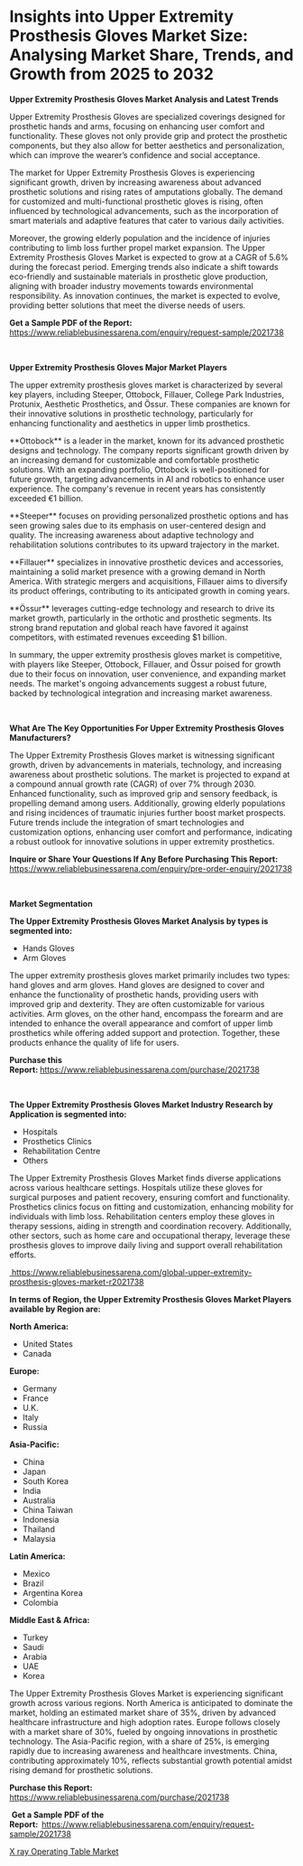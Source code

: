 <p><h1>Insights into Upper Extremity Prosthesis Gloves Market Size: Analysing Market Share, Trends, and Growth from 2025 to 2032</h1></p><p><strong>Upper Extremity Prosthesis Gloves Market Analysis and Latest Trends</strong></p>
<p><p>Upper Extremity Prosthesis Gloves are specialized coverings designed for prosthetic hands and arms, focusing on enhancing user comfort and functionality. These gloves not only provide grip and protect the prosthetic components, but they also allow for better aesthetics and personalization, which can improve the wearer’s confidence and social acceptance.</p><p>The market for Upper Extremity Prosthesis Gloves is experiencing significant growth, driven by increasing awareness about advanced prosthetic solutions and rising rates of amputations globally. The demand for customized and multi-functional prosthetic gloves is rising, often influenced by technological advancements, such as the incorporation of smart materials and adaptive features that cater to various daily activities. </p><p>Moreover, the growing elderly population and the incidence of injuries contributing to limb loss further propel market expansion. The Upper Extremity Prosthesis Gloves Market is expected to grow at a CAGR of 5.6% during the forecast period. Emerging trends also indicate a shift towards eco-friendly and sustainable materials in prosthetic glove production, aligning with broader industry movements towards environmental responsibility. As innovation continues, the market is expected to evolve, providing better solutions that meet the diverse needs of users.</p></p>
<p><strong>Get a Sample PDF of the Report:&nbsp;</strong> <a href="https://www.reliablebusinessarena.com/enquiry/request-sample/2021738?utm_campaign=3215&utm_medium=2&utm_source=Github&utm_content=ia&utm_term=29032025&utm_id=upper-extremity-prosthesis-gloves">https://www.reliablebusinessarena.com/enquiry/request-sample/2021738</a></p>
<p>&nbsp;</p>
<p><strong>Upper Extremity Prosthesis Gloves Major Market Players</strong></p>
<p><p>The upper extremity prosthesis gloves market is characterized by several key players, including Steeper, Ottobock, Fillauer, College Park Industries, Protunix, Aesthetic Prosthetics, and Össur. These companies are known for their innovative solutions in prosthetic technology, particularly for enhancing functionality and aesthetics in upper limb prosthetics.</p><p>**Ottobock** is a leader in the market, known for its advanced prosthetic designs and technology. The company reports significant growth driven by an increasing demand for customizable and comfortable prosthetic solutions. With an expanding portfolio, Ottobock is well-positioned for future growth, targeting advancements in AI and robotics to enhance user experience. The company's revenue in recent years has consistently exceeded €1 billion.</p><p>**Steeper** focuses on providing personalized prosthetic options and has seen growing sales due to its emphasis on user-centered design and quality. The increasing awareness about adaptive technology and rehabilitation solutions contributes to its upward trajectory in the market.</p><p>**Fillauer** specializes in innovative prosthetic devices and accessories, maintaining a solid market presence with a growing demand in North America. With strategic mergers and acquisitions, Fillauer aims to diversify its product offerings, contributing to its anticipated growth in coming years.</p><p>**Össur** leverages cutting-edge technology and research to drive its market growth, particularly in the orthotic and prosthetic segments. Its strong brand reputation and global reach have favored it against competitors, with estimated revenues exceeding $1 billion.</p><p>In summary, the upper extremity prosthesis gloves market is competitive, with players like Steeper, Ottobock, Fillauer, and Össur poised for growth due to their focus on innovation, user convenience, and expanding market needs. The market's ongoing advancements suggest a robust future, backed by technological integration and increasing market awareness.</p></p>
<p>&nbsp;</p>
<p><strong>What Are The Key Opportunities For Upper Extremity Prosthesis Gloves Manufacturers?</strong></p>
<p><p>The Upper Extremity Prosthesis Gloves market is witnessing significant growth, driven by advancements in materials, technology, and increasing awareness about prosthetic solutions. The market is projected to expand at a compound annual growth rate (CAGR) of over 7% through 2030. Enhanced functionality, such as improved grip and sensory feedback, is propelling demand among users. Additionally, growing elderly populations and rising incidences of traumatic injuries further boost market prospects. Future trends include the integration of smart technologies and customization options, enhancing user comfort and performance, indicating a robust outlook for innovative solutions in upper extremity prosthetics.</p></p>
<p><strong>Inquire or Share Your Questions If Any Before Purchasing This Report:</strong> <a href="https://www.reliablebusinessarena.com/enquiry/pre-order-enquiry/2021738?utm_campaign=3215&utm_medium=2&utm_source=Github&utm_content=ia&utm_term=29032025&utm_id=upper-extremity-prosthesis-gloves">https://www.reliablebusinessarena.com/enquiry/pre-order-enquiry/2021738</a></p>
<p>&nbsp;</p>
<p><strong>Market Segmentation</strong></p>
<p><strong>The Upper Extremity Prosthesis Gloves Market Analysis by types is segmented into:</strong></p>
<p><ul><li>Hands Gloves</li><li>Arm Gloves</li></ul></p>
<p><p>The upper extremity prosthesis gloves market primarily includes two types: hand gloves and arm gloves. Hand gloves are designed to cover and enhance the functionality of prosthetic hands, providing users with improved grip and dexterity. They are often customizable for various activities. Arm gloves, on the other hand, encompass the forearm and are intended to enhance the overall appearance and comfort of upper limb prosthetics while offering added support and protection. Together, these products enhance the quality of life for users.</p></p>
<p><strong>Purchase this Report:&nbsp;</strong><a href="https://www.reliablebusinessarena.com/purchase/2021738?utm_campaign=3215&utm_medium=2&utm_source=Github&utm_content=ia&utm_term=29032025&utm_id=upper-extremity-prosthesis-gloves">https://www.reliablebusinessarena.com/purchase/2021738</a></p>
<p>&nbsp;</p>
<p><strong>The Upper Extremity Prosthesis Gloves Market Industry Research by Application is segmented into:</strong></p>
<p><ul><li>Hospitals</li><li>Prosthetics Clinics</li><li>Rehabilitation Centre</li><li>Others</li></ul></p>
<p><p>The Upper Extremity Prosthesis Gloves Market finds diverse applications across various healthcare settings. Hospitals utilize these gloves for surgical purposes and patient recovery, ensuring comfort and functionality. Prosthetics clinics focus on fitting and customization, enhancing mobility for individuals with limb loss. Rehabilitation centers employ these gloves in therapy sessions, aiding in strength and coordination recovery. Additionally, other sectors, such as home care and occupational therapy, leverage these prosthesis gloves to improve daily living and support overall rehabilitation efforts.</p></p>
<p><a href="https://www.reliablebusinessarena.com/global-upper-extremity-prosthesis-gloves-market-r2021738?utm_campaign=3215&utm_medium=2&utm_source=Github&utm_content=ia&utm_term=29032025&utm_id=upper-extremity-prosthesis-gloves">&nbsp;https://www.reliablebusinessarena.com/global-upper-extremity-prosthesis-gloves-market-r2021738</a></p>
<p><strong>In terms of Region, the Upper Extremity Prosthesis Gloves Market Players available by Region are:</strong></p>
<p>
    <p> <strong> North America: </strong>
        <ul>
            <li>United States</li>
            <li>Canada</li>
        </ul>
        </p> 
    <p> <strong> Europe: </strong>
        <ul>
            <li>Germany</li>
            <li>France</li>
            <li>U.K.</li>
            <li>Italy</li>
            <li>Russia</li>
        </ul>
        </p> 
    <p> <strong> Asia-Pacific: </strong>
        <ul>
            <li>China</li>
            <li>Japan</li>
            <li>South Korea</li>
            <li>India</li>
            <li>Australia</li>
            <li>China Taiwan</li>
            <li>Indonesia</li>
            <li>Thailand</li>
            <li>Malaysia</li>
        </ul>
        </p> 
    <p> <strong> Latin America: </strong>
        <ul>
            <li>Mexico</li>
            <li>Brazil</li>
            <li>Argentina Korea</li>
            <li>Colombia</li>
        </ul>
        </p> 
    <p> <strong> Middle East & Africa: </strong>
        <ul>
            <li>Turkey</li>
            <li>Saudi</li>
            <li>Arabia</li>
            <li>UAE</li>
            <li>Korea</li>
        </ul>
    </p>
    </p>
<p><p>The Upper Extremity Prosthesis Gloves Market is experiencing significant growth across various regions. North America is anticipated to dominate the market, holding an estimated market share of 35%, driven by advanced healthcare infrastructure and high adoption rates. Europe follows closely with a market share of 30%, fueled by ongoing innovations in prosthetic technology. The Asia-Pacific region, with a share of 25%, is emerging rapidly due to increasing awareness and healthcare investments. China, contributing approximately 10%, reflects substantial growth potential amidst rising demand for prosthetic solutions.</p></p>
<p><strong>Purchase this Report: </strong><a href="https://www.reliablebusinessarena.com/purchase/2021738?utm_campaign=3215&utm_medium=2&utm_source=Github&utm_content=ia&utm_term=29032025&utm_id=upper-extremity-prosthesis-gloves">https://www.reliablebusinessarena.com/purchase/2021738</a></p>
<p>&nbsp;<strong>Get a Sample PDF of the Report:&nbsp;&nbsp;</strong><a href="https://www.reliablebusinessarena.com/enquiry/request-sample/2021738?utm_campaign=3215&utm_medium=2&utm_source=Github&utm_content=ia&utm_term=29032025&utm_id=upper-extremity-prosthesis-gloves">https://www.reliablebusinessarena.com/enquiry/request-sample/2021738</a></p>
<p><strong></strong></p>
<p><p><a href="https://github.com/balapopepi/Market-Research-Report-List-1/blob/main/x-ray-operating-table-market.md?utm_campaign=3215&utm_medium=2&utm_source=Github&utm_content=ia&utm_term=29032025&utm_id=upper-extremity-prosthesis-gloves">X ray Operating Table Market</a></p></p>